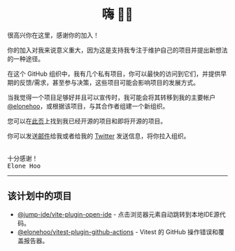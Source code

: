 <h1 align='center'>嗨 👋🏼</h1>

很高兴你在这里，感谢你的加入！

你的加入对我来说意义重大，因为这是支持我专注于维护自己的项目并提出新想法的一种途径。

在这个 GitHub 组织中，我有几个私有项目，你可以最快的访问到它们，并提供早期的反馈/需求，甚至参与决策，这些项目可能会影响项目的发展方式。

当我觉得一个项目足够好并且可以宣传时，我可能会将其转移到我的主要帐户 [@elonehoo](https://github.com/elonehoo)，或根据该项目，与其合作者组建一个新组织。

您可以在[此页](https://elonehoo.me/projects.html)上找到我已经开源的项目和即将开源的项目。

你可以发送[邮件](mailto:hi@elonehoo.me)给我或者给我的 [Twitter](https://twitter.com/elonehoo) 发送信息，将你拉入组织。

<br>
<samp>十分感谢！</samp><br>
<samp>Elone Hoo</samp>

<hr>

## 该计划中的项目

- [@jump-ide/vite-plugin-open-ide](https://github.com/jump-ide/vite-plugin-open-ide) - 点击浏览器元素自动跳转到本地IDE源代码。
- [@elonehoo/vitest-plugin-github-actions](https://github.com/elonehoo/vitest-plugin-github-actions) - Vitest 的 GitHub 操作错误和覆盖报告器。

